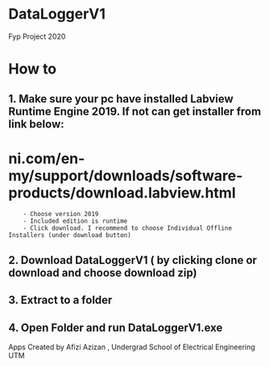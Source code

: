 # DataLoggerV1
Fyp Project 2020

# How to

##  1. Make sure your pc have installed Labview Runtime Engine 2019. If not can get installer from link below:
#       ni.com/en-my/support/downloads/software-products/download.labview.html
        - Choose version 2019
        - Included edition is runtime
        - Click download. I recommend to choose Individual Offline Installers (under download button)
     
##  2. Download DataLoggerV1 ( by clicking clone or download and choose download zip)
##  3. Extract to a folder
##  4. Open Folder and run DataLoggerV1.exe


Apps Created by Afizi Azizan , Undergrad School of Electrical Engineering UTM
